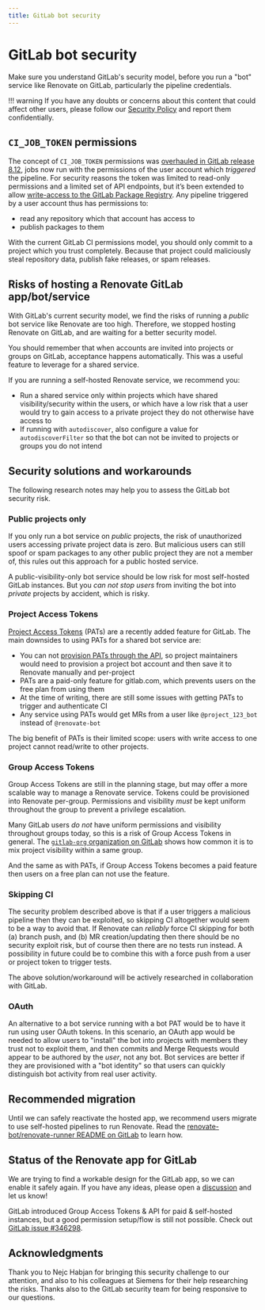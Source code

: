 ```yaml
---
title: GitLab bot security
---
```


# GitLab bot security

Make sure you understand GitLab's security model, before you run a "bot" service like Renovate on GitLab, particularly the pipeline credentials.

<!-- prettier-ignore -->
!!! warning
    If you have any doubts or concerns about this content that could affect other users, please follow our [Security Policy](https://github.com/renovatebot/renovate/security/policy) and report them confidentially.

## `CI_JOB_TOKEN` permissions

The concept of `CI_JOB_TOKEN` permissions was [overhauled in GitLab release 8.12](https://about.gitlab.com/releases/2016/09/22/gitlab-8-12-released/), jobs now run with the permissions of the user account which _triggered_ the pipeline.
For security reasons the token was limited to read-only permissions and a limited set of API endpoints, but it’s been extended to allow [write-access to the GitLab Package Registry](https://docs.gitlab.com/ee/api/index.html#gitlab-ci-job-token).
Any pipeline triggered by a user account thus has permissions to:

- read any repository which that account has access to
- publish packages to them

With the current GitLab CI permissions model, you should only commit to a project which you trust completely.
Because that project could maliciously steal repository data, publish fake releases, or spam releases.

## Risks of hosting a Renovate GitLab app/bot/service

With GitLab's current security model, we find the risks of running a _public_ bot service like Renovate are too high.
Therefore, we stopped hosting Renovate on GitLab, and are waiting for a better security model.

You should remember that when accounts are invited into projects or groups on GitLab, acceptance happens automatically.
This was a useful feature to leverage for a shared service.

If you are running a self-hosted Renovate service, we recommend you:

- Run a shared service only within projects which have shared visibility/security within the users, or which have a low risk that a user would try to gain access to a private project they do not otherwise have access to
- If running with `autodiscover`, also configure a value for `autodiscoverFilter` so that the bot can not be invited to projects or groups you do not intend

## Security solutions and workarounds

The following research notes may help you to assess the GitLab bot security risk.

### Public projects only

If you only run a bot service on _public_ projects, the risk of unauthorized users accessing private project data is zero.
But malicious users can still spoof or spam packages to any other public project they are not a member of, this rules out this approach for a public hosted service.

A public-visibility-only bot service should be low risk for most self-hosted GitLab instances.
But you _can not stop users_ from inviting the bot into _private_ projects by accident, which is risky.

### Project Access Tokens

[Project Access Tokens](https://docs.gitlab.com/ee/user/project/settings/project_access_tokens.html) (PATs) are a recently added feature for GitLab.
The main downsides to using PATs for a shared bot service are:

- You can not [provision PATs through the API](https://gitlab.com/gitlab-org/gitlab/-/issues/238991), so project maintainers would need to provision a project bot account and then save it to Renovate manually and per-project
- PATs are a paid-only feature for gitlab.com, which prevents users on the free plan from using them
- At the time of writing, there are still some issues with getting PATs to trigger and authenticate CI
- Any service using PATs would get MRs from a user like `@project_123_bot` instead of `@renovate-bot`

The big benefit of PATs is their limited scope: users with write access to one project cannot read/write to other projects.

### Group Access Tokens

Group Access Tokens are still in the planning stage, but may offer a more scalable way to manage a Renovate service.
Tokens could be provisioned into Renovate per-group.
Permissions and visibility _must_ be kept uniform throughout the group to prevent a privilege escalation.

Many GitLab users _do not_ have uniform permissions and visibility throughout groups today, so this is a risk of Group Access Tokens in general.
The [`gitlab-org` organization on GitLab](https://gitlab.com/gitlab-org) shows how common it is to mix project visibility within a same group.

And the same as with PATs, if Group Access Tokens becomes a paid feature then users on a free plan can not use the feature.

### Skipping CI

The security problem described above is that if a user triggers a malicious pipeline then they can be exploited, so skipping CI altogether would seem to be a way to avoid that.
If Renovate can _reliably_ force CI skipping for both (a) branch push, and (b) MR creation/updating then there should be no security exploit risk, but of course then there are no tests run instead.
A possibility in future could be to combine this with a force push from a user or project token to trigger tests.

The above solution/workaround will be actively researched in collaboration with GitLab.

### OAuth

An alternative to a bot service running with a bot PAT would be to have it run using user OAuth tokens.
In this scenario, an OAuth app would be needed to allow users to "install" the bot into projects with members they trust not to exploit them, and then commits and Merge Requests would appear to be authored by the _user_, not any bot.
Bot services are better if they are provisioned with a "bot identity" so that users can quickly distinguish bot activity from real user activity.

## Recommended migration

Until we can safely reactivate the hosted app, we recommend users migrate to use self-hosted pipelines to run Renovate.
Read the [renovate-bot/renovate-runner README on GitLab](https://gitlab.com/renovate-bot/renovate-runner/-/blob/HEAD/README.md) to learn how.

## Status of the Renovate app for GitLab

We are trying to find a workable design for the GitLab app, so we can enable it safely again.
If you have any ideas, please open a [discussion](https://github.com/renovatebot/renovate/discussions) and let us know!

GitLab introduced Group Access Tokens & API for paid & self-hosted instances, but a good permission setup/flow is still not possible.
Check out [GitLab issue #346298](https://gitlab.com/gitlab-org/gitlab/-/issues/346298).

## Acknowledgments

Thank you to Nejc Habjan for bringing this security challenge to our attention, and also to his colleagues at Siemens for their help researching the risks.
Thanks also to the GitLab security team for being responsive to our questions.
